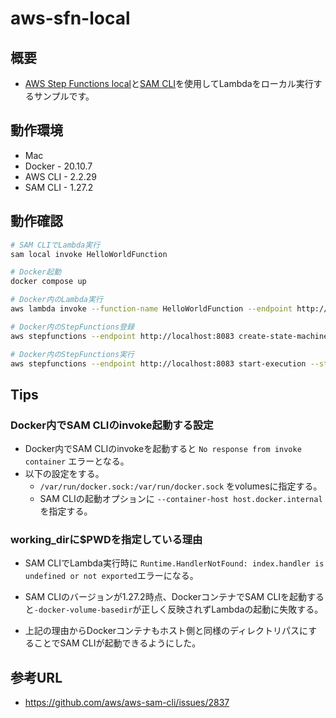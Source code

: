 # aws-sfn-local

## 概要

- [AWS Step Functions local](https://hub.docker.com/r/amazon/aws-stepfunctions-local)と[SAM CLI](https://aws.amazon.com/jp/serverless/sam/)を使用してLambdaをローカル実行するサンプルです。

## 動作環境

- Mac
- Docker - 20.10.7
- AWS CLI - 2.2.29
- SAM CLI - 1.27.2

## 動作確認

```bash
# SAM CLIでLambda実行
sam local invoke HelloWorldFunction 

# Docker起動
docker compose up

# Docker内のLambda実行
aws lambda invoke --function-name HelloWorldFunction --endpoint http://127.0.0.1:3001/ output.txt

# Docker内のStepFunctions登録
aws stepfunctions --endpoint http://localhost:8083 create-state-machine --name "HelloWorld" --role-arn "arn:aws:iam::012345678901:role/DummyRole" --definition file://./statemachine/sfn.asl.json

# Docker内のStepFunctions実行
aws stepfunctions --endpoint http://localhost:8083 start-execution --state-machine arn:aws:states:ap-northeast-1:000000000000:stateMachine:HelloWorld
```

## Tips

### Docker内でSAM CLIのinvoke起動する設定

- Docker内でSAM CLIのinvokeを起動すると `No response from invoke container` エラーとなる。
- 以下の設定をする。
  - `/var/run/docker.sock:/var/run/docker.sock` をvolumesに指定する。
  - SAM CLIの起動オプションに `--container-host host.docker.internal` を指定する。

### working_dirに$PWDを指定している理由

- SAM CLIでLambda実行時に `Runtime.HandlerNotFound: index.handler is undefined or not exported`エラーになる。
- SAM CLIのバージョンが1.27.2時点、DockerコンテナでSAM CLIを起動すると`-docker-volume-basedir`が正しく反映されずLambdaの起動に失敗する。

- 上記の理由からDockerコンテナもホスト側と同様のディレクトリパスにすることでSAM CLIが起動できるようにした。

## 参考URL

- https://github.com/aws/aws-sam-cli/issues/2837
